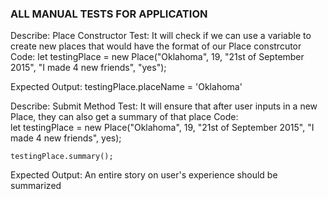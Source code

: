 ### ALL MANUAL TESTS FOR APPLICATION

<!-- Starting off the testings for my application -->

<!-- The first test is s test on whether or not we can create new places with our Place constructor -->

Describe: Place Constructor
Test: It will check if we can use a variable to create new places that would have the format of our Place constrcutor
Code:
    let testingPlace = new Place("Oklahoma", 19, "21st of September 2015", "I made 4 new friends", "yes");

Expected Output: testingPlace.placeName = 'Oklahoma'


<!-- The next test is on a summary button to summarize a user's experience to another user -->

Describe: Submit Method
Test: It will ensure that after user inputs in a new Place, they can also get a summary of that place
Code:    
    let testingPlace = new Place("Oklahoma", 19, "21st of September 2015", "I made 4 new friends", yes);

    testingPlace.summary();
Expected Output: An entire story on user's experience should be summarized
